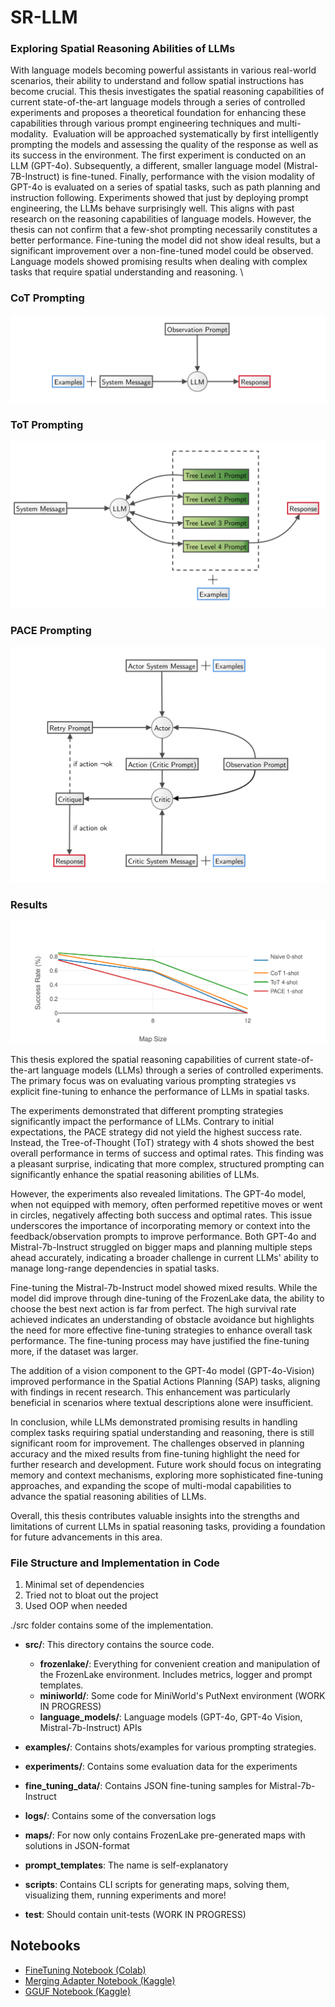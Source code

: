 # SR-LLM

### Exploring Spatial Reasoning Abilities of LLMs

With language models becoming powerful assistants in various real-world scenarios, their ability to understand and follow spatial instructions has become crucial. ⁤⁤This thesis investigates the spatial reasoning capabilities of current state-of-the-art language models through a series of controlled experiments and proposes a theoretical foundation for enhancing these capabilities through various prompt engineering techniques and multi-modality. ⁤
Evaluation will be approached systematically by first intelligently prompting the models and assessing the quality of the response as well as its success in the environment. The first experiment is conducted on an LLM (GPT-4o). Subsequently, a different, smaller language model (Mistral-7B-Instruct) is fine-tuned. Finally, performance with the vision modality of GPT-4o is evaluated on a series of spatial tasks, such as path planning and instruction following. Experiments showed that just by deploying prompt engineering, the LLMs behave surprisingly well. This aligns with past research on the reasoning capabilities of language models. However, the thesis can not confirm that a few-shot prompting necessarily constitutes a better performance. Fine-tuning the model did not show ideal results, but a significant improvement over a non-fine-tuned model could be observed. Language models showed promising results when dealing with complex tasks that require spatial understanding and reasoning. \\ 


### CoT Prompting
![Image 1](readme_assets/cot-prompt-1.png)

### ToT Prompting
![Image 2](readme_assets/tot-prompt-1.png)

### PACE Prompting
![Image 3](readme_assets/ac-prompt-1.png)

### Results 
![Image 4](readme_assets/success-vs-size-1.png)

This thesis explored the spatial reasoning capabilities of current state-of-the-art language models (LLMs) through a series of controlled experiments. The primary focus was on evaluating various prompting strategies vs explicit fine-tuning to enhance the performance of LLMs in spatial tasks.

The experiments demonstrated that different prompting strategies significantly impact the performance of LLMs. Contrary to initial expectations, the PACE strategy did not yield the highest success rate. Instead, the Tree-of-Thought (ToT) strategy with 4 shots showed the best overall performance in terms of success and optimal rates. This finding was a pleasant surprise, indicating that more complex, structured prompting can significantly enhance the spatial reasoning abilities of LLMs.

However, the experiments also revealed limitations. The GPT-4o model, when not equipped with memory, often performed repetitive moves or went in circles, negatively affecting both success and optimal rates. This issue underscores the importance of incorporating memory or context into the feedback/observation prompts to improve performance. Both GPT-4o and Mistral-7b-Instruct struggled on bigger maps and planning multiple steps ahead accurately, indicating a broader challenge in current LLMs' ability to manage long-range dependencies in spatial tasks.

Fine-tuning the Mistral-7b-Instruct model showed mixed results. While the model did improve through dine-tuning of the FrozenLake data, the ability to choose the best next action is far from perfect. The high survival rate achieved indicates an understanding of obstacle avoidance but highlights the need for more effective fine-tuning strategies to enhance overall task performance. The fine-tuning process may have justified the fine-tuning more, if the dataset was larger.

The addition of a vision component to the GPT-4o model (GPT-4o-Vision) improved performance in the Spatial Actions Planning (SAP) tasks, aligning with findings in recent research. This enhancement was particularly beneficial in scenarios where textual descriptions alone were insufficient.

In conclusion, while LLMs demonstrated promising results in handling complex tasks requiring spatial understanding and reasoning, there is still significant room for improvement. The challenges observed in planning accuracy and the mixed results from fine-tuning highlight the need for further research and development. Future work should focus on integrating memory and context mechanisms, exploring more sophisticated fine-tuning approaches, and expanding the scope of multi-modal capabilities to advance the spatial reasoning abilities of LLMs.

Overall, this thesis contributes valuable insights into the strengths and limitations of current LLMs in spatial reasoning tasks, providing a foundation for future advancements in this area.

### File Structure and Implementation in Code

1. Minimal set of dependencies
2. Tried not to bloat out the project
3. Used OOP when needed

./src folder contains some of the implementation.

- **src/**: This directory contains the source code. 
  - **frozenlake/**: Everything for convenient creation and manipulation of the FrozenLake environment. Includes metrics, logger and prompt templates.
  - **miniworld/**: Some code for MiniWorld's PutNext environment (WORK IN PROGRESS)
  - **language_models/**: Language models (GPT-4o, GPT-4o Vision, Mistral-7b-Instruct) APIs
  
- **examples/**: Contains shots/examples for various prompting strategies.

- **experiments/**: Contains some evaluation data for the experiments

- **fine_tuning_data/**: Contains JSON fine-tuning samples for Mistral-7b-Instruct 

- **logs/**: Contains some of the conversation logs 

- **maps/**: For now only contains FrozenLake pre-generated maps with solutions in JSON-format 

- **prompt_templates**: The name is self-explanatory 

- **scripts**: Contains CLI scripts for generating maps, solving them, visualizing them, running experiments and more! 

- **test**: Should contain unit-tests (WORK IN PROGRESS) 

## Notebooks

- [FineTuning Notebook (Colab)](https://colab.research.google.com/drive/1KU9aCMk-DjqGXH7EnaV1Q3wxR1G5fYA2)
- [Merging Adapter Notebook (Kaggle)](https://www.kaggle.com/code/arseniikvachan/sr-llm-merge-adapter-with-base-mistral)
- [GGUF Notebook (Kaggle)](https://www.kaggle.com/code/arseniikvachan/sr-llm-quantize-gguf-mistral)


